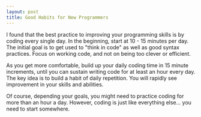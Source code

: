 ```yaml
---
layout: post
title: Good Habits for New Programmers
---
```

I found that the best practice to improving your programming skills is by coding every single day. In the beginning, start at 10 - 15 minutes per day. The initial goal is to get used to "think in code" as well as good syntax practices. Focus on working code, and not on being too clever or efficient. 

As you get more comfortable, build up your daily coding time in 15 minute increments, until you can sustain writing code for at least an hour every day. The key idea is to build a habit of daily repetition. You will rapidly see improvement in your skills and abilities. 

Of course, depending your goals, you might need to practice coding for more than an hour a day. However, coding is just like everything else... you need to start somewhere.